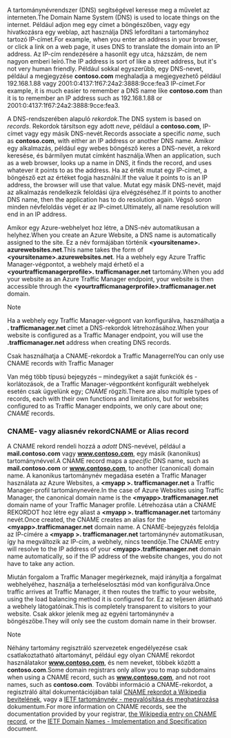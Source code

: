 <span data-ttu-id="7b855-101">A tartománynévrendszer (DNS) segítségével keresse meg a művelet az interneten.</span><span class="sxs-lookup"><span data-stu-id="7b855-101">The Domain Name System (DNS) is used to locate things on the internet.</span></span> <span data-ttu-id="7b855-102">Például adjon meg egy címet a böngészőben, vagy egy hivatkozásra egy weblap, azt használja DNS lefordítani a tartományhoz tartozó IP-címet.</span><span class="sxs-lookup"><span data-stu-id="7b855-102">For example, when you enter an address in your browser, or click a link on a web page, it uses DNS to translate the domain into an IP address.</span></span> <span data-ttu-id="7b855-103">Az IP-cím rendezésére a hasonlít egy utca, házszám, de nem nagyon emberi leíró.</span><span class="sxs-lookup"><span data-stu-id="7b855-103">The IP address is sort of like a street address, but it's not very human friendly.</span></span> <span data-ttu-id="7b855-104">Például sokkal egyszerűbb, egy DNS-nevet, például a megjegyzése **contoso.com** meghaladja a megjegyezhető például 192.168.1.88 vagy 2001:0:4137:1f67:24a2:3888:9cce:fea3 IP-címet.</span><span class="sxs-lookup"><span data-stu-id="7b855-104">For example, it is much easier to remember a DNS name like **contoso.com** than it is to remember an IP address such as 192.168.1.88 or 2001:0:4137:1f67:24a2:3888:9cce:fea3.</span></span>

<span data-ttu-id="7b855-105">A DNS-rendszerében alapuló *rekordok*.</span><span class="sxs-lookup"><span data-stu-id="7b855-105">The DNS system is based on *records*.</span></span> <span data-ttu-id="7b855-106">Rekordok társítson egy adott *neve*, például a **contoso.com**, IP-címet vagy egy másik DNS-nevét.</span><span class="sxs-lookup"><span data-stu-id="7b855-106">Records associate a specific *name*, such as **contoso.com**, with either an IP address or another DNS name.</span></span> <span data-ttu-id="7b855-107">Amikor egy alkalmazás, például egy webes böngésző keres a DNS-nevét, a rekord keresése, és bármilyen mutat címként használja.</span><span class="sxs-lookup"><span data-stu-id="7b855-107">When an application, such as a web browser, looks up a name in DNS, it finds the record, and uses whatever it points to as the address.</span></span> <span data-ttu-id="7b855-108">Ha az érték mutat egy IP-címet, a böngésző ezt az értéket fogja használni.</span><span class="sxs-lookup"><span data-stu-id="7b855-108">If the value it points to is an IP address, the browser will use that value.</span></span> <span data-ttu-id="7b855-109">Mutat egy másik DNS-nevét, majd az alkalmazás rendelkezik feloldási újra elvégzéséhez.</span><span class="sxs-lookup"><span data-stu-id="7b855-109">If it points to another DNS name, then the application has to do resolution again.</span></span> <span data-ttu-id="7b855-110">Végső soron minden névfeloldás véget ér az IP-címet.</span><span class="sxs-lookup"><span data-stu-id="7b855-110">Ultimately, all name resolution will end in an IP address.</span></span>

<span data-ttu-id="7b855-111">Amikor egy Azure-webhelyet hoz létre, a DNS-név automatikusan a helyhez.</span><span class="sxs-lookup"><span data-stu-id="7b855-111">When you create an Azure Website, a DNS name is automatically assigned to the site.</span></span> <span data-ttu-id="7b855-112">Ez a név formájában történik  **&lt;yoursitename&gt;. azurewebsites.net**.</span><span class="sxs-lookup"><span data-stu-id="7b855-112">This name takes the form of **&lt;yoursitename&gt;.azurewebsites.net**.</span></span> <span data-ttu-id="7b855-113">Ha a webhely egy Azure Traffic Manager-végpontot, a webhely majd érhető el a  **&lt;yourtrafficmanagerprofile&gt;. trafficmanager.net** tartomány.</span><span class="sxs-lookup"><span data-stu-id="7b855-113">When you add your website as an Azure Traffic Manager endpoint, your website is then accessible through the **&lt;yourtrafficmanagerprofile&gt;.trafficmanager.net** domain.</span></span>

> [!NOTE]
> <span data-ttu-id="7b855-114">Ha a webhely egy Traffic Manager-végpont van konfigurálva, használhatja a **. trafficmanager.net** címet a DNS-rekordok létrehozásához.</span><span class="sxs-lookup"><span data-stu-id="7b855-114">When your website is configured as a Traffic Manager endpoint, you will use the **.trafficmanager.net** address when creating DNS records.</span></span>
> 
> <span data-ttu-id="7b855-115">Csak használhatja a CNAME-rekordok a Traffic Managerrel</span><span class="sxs-lookup"><span data-stu-id="7b855-115">You can only use CNAME records with Traffic Manager</span></span>
> 
> 

<span data-ttu-id="7b855-116">Van még több típusú bejegyzés – mindegyiket a saját funkciók és -korlátozások, de a Traffic Manager-végpontként konfigurált webhelyek esetén csak ügyelünk egy; *CNAME* rögzíti.</span><span class="sxs-lookup"><span data-stu-id="7b855-116">There are also multiple types of records, each with their own functions and limitations, but for websites configured to as Traffic Manager endpoints, we only care about one; *CNAME* records.</span></span>

### <a name="cname-or-alias-record"></a><span data-ttu-id="7b855-117">CNAME- vagy aliasnév rekord</span><span class="sxs-lookup"><span data-stu-id="7b855-117">CNAME or Alias record</span></span>
<span data-ttu-id="7b855-118">A CNAME rekord rendeli hozzá a *adott* DNS-nevével, például a **mail.contoso.com** vagy **www.contoso.com**, egy másik (kanonikus) tartománynévvel.</span><span class="sxs-lookup"><span data-stu-id="7b855-118">A CNAME record maps a *specific* DNS name, such as **mail.contoso.com** or **www.contoso.com**, to another (canonical) domain name.</span></span> <span data-ttu-id="7b855-119">A kanonikus tartománynév megadása esetén a Traffic Manager használata az Azure Websites, a  **&lt;myapp >. trafficmanager.net** a Traffic Manager-profil tartománynevére.</span><span class="sxs-lookup"><span data-stu-id="7b855-119">In the case of Azure Websites using Traffic Manager, the canonical domain name is the **&lt;myapp>.trafficmanager.net** domain name of your Traffic Manager profile.</span></span> <span data-ttu-id="7b855-120">Létrehozása után a CNAME REKORDOT hoz létre egy aliast a  **&lt;myapp >. trafficmanager.net** tartomány nevét.</span><span class="sxs-lookup"><span data-stu-id="7b855-120">Once created, the CNAME creates an alias for the **&lt;myapp>.trafficmanager.net** domain name.</span></span> <span data-ttu-id="7b855-121">A CNAME-bejegyzés feloldja az IP-címére a  **&lt;myapp >. trafficmanager.net** tartománynév automatikusan, így ha megváltozik az IP-cím, a webhely, nincs teendője.</span><span class="sxs-lookup"><span data-stu-id="7b855-121">The CNAME entry will resolve to the IP address of your **&lt;myapp>.trafficmanager.net** domain name automatically, so if the IP address of the website changes, you do not have to take any action.</span></span>

<span data-ttu-id="7b855-122">Miután forgalom a Traffic Manager megérkeznek, majd irányítja a forgalmat webhelyéhez, használja a terheléselosztási mód van konfigurálva.</span><span class="sxs-lookup"><span data-stu-id="7b855-122">Once traffic arrives at Traffic Manager, it then routes the traffic to your website, using the load balancing method it is configured for.</span></span> <span data-ttu-id="7b855-123">Ez az teljesen átlátható a webhely látogatóinak.</span><span class="sxs-lookup"><span data-stu-id="7b855-123">This is completely transparent to visitors to your website.</span></span> <span data-ttu-id="7b855-124">Csak akkor jelenik meg az egyéni tartománynév a böngészőbe.</span><span class="sxs-lookup"><span data-stu-id="7b855-124">They will only see the custom domain name in their browser.</span></span>

> [!NOTE]
> <span data-ttu-id="7b855-125">Néhány tartomány regisztráló szervezetek engedélyezése csak csatlakoztatható altartományt, például egy olyan CNAME rekordot használatakor **www.contoso.com**, és nem neveket, többek között a **contoso.com**.</span><span class="sxs-lookup"><span data-stu-id="7b855-125">Some domain registrars only allow you to map subdomains when using a CNAME record, such as **www.contoso.com**, and not root names, such as **contoso.com**.</span></span> <span data-ttu-id="7b855-126">További információ a CNAME-rekordot, a regisztráló által dokumentációjában talál <a href="http://en.wikipedia.org/wiki/CNAME_record">CNAME rekordot a Wikipedia bevitelének</a>, vagy a <a href="http://tools.ietf.org/html/rfc1035">IETF tartománynév - megvalósítása és meghatározása</a> dokumentum.</span><span class="sxs-lookup"><span data-stu-id="7b855-126">For more information on CNAME records, see the documentation provided by your registrar, <a href="http://en.wikipedia.org/wiki/CNAME_record">the Wikipedia entry on CNAME record</a>, or the <a href="http://tools.ietf.org/html/rfc1035">IETF Domain Names - Implementation and Specification</a> document.</span></span>
> 
> 

